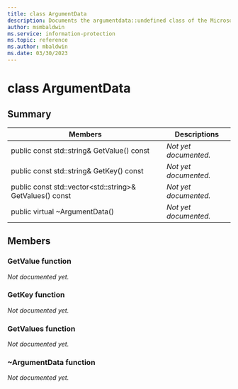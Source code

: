 ```yaml
---
title: class ArgumentData 
description: Documents the argumentdata::undefined class of the Microsoft Information Protection (MIP) SDK.
author: msmbaldwin
ms.service: information-protection
ms.topic: reference
ms.author: mbaldwin
ms.date: 03/30/2023
---
```


# class ArgumentData 
  
## Summary
 Members                        | Descriptions                                
--------------------------------|---------------------------------------------
public const std::string& GetValue() const  | _Not yet documented._
public const std::string& GetKey() const  | _Not yet documented._
public const std::vector&lt;std::string&gt;& GetValues() const  | _Not yet documented._
public virtual ~ArgumentData()  | _Not yet documented._
  
## Members
  
### GetValue function
_Not documented yet._

  
### GetKey function
_Not documented yet._

  
### GetValues function
_Not documented yet._

  
### ~ArgumentData function
_Not documented yet._

